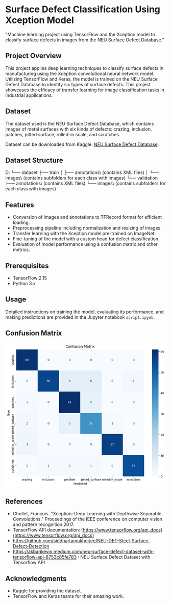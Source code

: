# Surface Defect Classification Using Xception Model
"Machine learning project using TensorFlow and the Xception model to classify surface defects in images from the NEU Surface Defect Database."

## Project Overview

This project applies deep learning techniques to classify surface defects in manufacturing using the Xception convolutional neural network model. Utilizing TensorFlow and Keras, the model is trained on the NEU Surface Defect Database to identify six types of surface defects. This project showcases the efficacy of transfer learning for image classification tasks in industrial applications.

## Dataset

The dataset used is the NEU Surface Defect Database, which contains images of metal surfaces with six kinds of defects: crazing, inclusion, patches, pitted surface, rolled-in scale, and scratches.

Dataset can be downloaded from Kaggle: [NEU Surface Defect Database](https://www.kaggle.com/datasets/kaustubhdikshit/neu-surface-defect-database).

## Dataset Structure

D:
└── dataset
├── train
│ ├── annotations\ (contains XML files)
│ └── images\ (contains subfolders for each class with images)
└── validation
├── annotations\ (contains XML files)
└── images\ (contains subfolders for each class with images)

## Features

- Conversion of images and annotations to TFRecord format for efficient loading.
- Preprocessing pipeline including normalization and resizing of images.
- Transfer learning with the Xception model pre-trained on ImageNet.
- Fine-tuning of the model with a custom head for defect classification.
- Evaluation of model performance using a confusion matrix and other metrics.

## Prerequisites

- TensorFlow 2.15
- Python 3.x

## Usage

Detailed instructions on training the model, evaluating its performance, and making predictions are provided in the Jupyter notebook `script.ipynb`.


## Confusion Matrix

![Confusion Matrix](images/confusion_matrix.png)

## References

- Chollet, François. "Xception: Deep Learning with Depthwise Separable Convolutions." Proceedings of the IEEE conference on computer vision and pattern recognition.2017.
- TensorFlow API documentation: [https://www.tensorflow.org/api_docs](https://www.tensorflow.org/api_docs)
- https://github.com/siddhartamukherjee/NEU-DET-Steel-Surface-Defect-Detection
- https://akbarikevin.medium.com/neu-surface-defect-dataset-with-tensorflow-api-8753c85fe783 : NEU Surface Defect Dataset with Tensorflow API


## Acknowledgments

- Kaggle for providing the dataset.
- TensorFlow and Keras teams for their amazing work.

